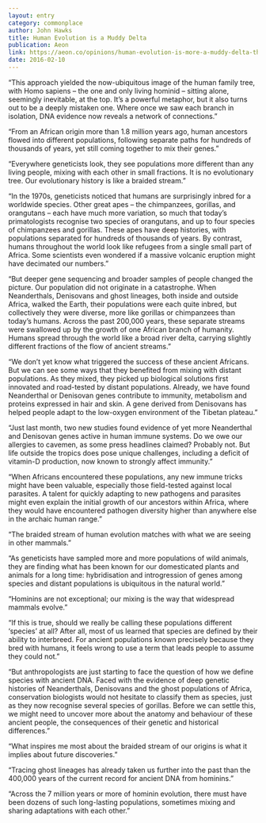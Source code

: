```yaml
---
layout: entry
category: commonplace
author: John Hawks
title: Human Evolution is a Muddy Delta
publication: Aeon
link: https://aeon.co/opinions/human-evolution-is-more-a-muddy-delta-than-a-branching-tree
date: 2016-02-10
---
```


“This approach yielded the now-ubiquitous image of the human family tree, with Homo sapiens – the one and only living hominid – sitting alone, seemingly inevitable, at the top. It’s a powerful metaphor, but it also turns out to be a deeply mistaken one. Where once we saw each branch in isolation, DNA evidence now reveals a network of connections.”

“From an African origin more than 1.8 million years ago, human ancestors flowed into different populations, following separate paths for hundreds of thousands of years, yet still coming together to mix their genes.”

“Everywhere geneticists look, they see populations more different than any living people, mixing with each other in small fractions. It is no evolutionary tree. Our evolutionary history is like a braided stream.”

“In the 1970s, geneticists noticed that humans are surprisingly inbred for a worldwide species. Other great apes – the chimpanzees, gorillas, and orangutans – each have much more variation, so much that today’s primatologists recognise two species of orangutans, and up to four species of chimpanzees and gorillas. These apes have deep histories, with populations separated for hundreds of thousands of years. By contrast, humans throughout the world look like refugees from a single small part of Africa. Some scientists even wondered if a massive volcanic eruption might have decimated our numbers.”

“But deeper gene sequencing and broader samples of people changed the picture. Our population did not originate in a catastrophe. When Neanderthals, Denisovans and ghost lineages, both inside and outside Africa, walked the Earth, their populations were each quite inbred, but collectively they were diverse, more like gorillas or chimpanzees than today’s humans. Across the past 200,000 years, these separate streams were swallowed up by the growth of one African branch of humanity. Humans spread through the world like a broad river delta, carrying slightly different fractions of the flow of ancient streams.”

“We don’t yet know what triggered the success of these ancient Africans. But we can see some ways that they benefited from mixing with distant populations. As they mixed, they picked up biological solutions first innovated and road-tested by distant populations. Already, we have found Neanderthal or Denisovan genes contribute to immunity, metabolism and proteins expressed in hair and skin. A gene derived from Denisovans has helped people adapt to the low-oxygen environment of the Tibetan plateau.”

“Just last month, two new studies found evidence of yet more Neanderthal and Denisovan genes active in human immune systems. Do we owe our allergies to cavemen, as some press headlines claimed? Probably not. But life outside the tropics does pose unique challenges, including a deficit of vitamin-D production, now known to strongly affect immunity.”

“When Africans encountered these populations, any new immune tricks might have been valuable, especially those field-tested against local parasites. A talent for quickly adapting to new pathogens and parasites might even explain the initial growth of our ancestors within Africa, where they would have encountered pathogen diversity higher than anywhere else in the archaic human range.”

“The braided stream of human evolution matches with what we are seeing in other mammals.”

“As geneticists have sampled more and more populations of wild animals, they are finding what has been known for our domesticated plants and animals for a long time: hybridisation and introgression of genes among species and distant populations is ubiquitous in the natural world.”

“Hominins are not exceptional; our mixing is the way that widespread mammals evolve.”

“If this is true, should we really be calling these populations different ‘species’ at all? After all, most of us learned that species are defined by their ability to interbreed. For ancient populations known precisely because they bred with humans, it feels wrong to use a term that leads people to assume they could not.”

“But anthropologists are just starting to face the question of how we define species with ancient DNA. Faced with the evidence of deep genetic histories of Neanderthals, Denisovans and the ghost populations of Africa, conservation biologists would not hesitate to classify them as species, just as they now recognise several species of gorillas. Before we can settle this, we might need to uncover more about the anatomy and behaviour of these ancient people, the consequences of their genetic and historical differences.”

“What inspires me most about the braided stream of our origins is what it implies about future discoveries.”

“Tracing ghost lineages has already taken us further into the past than the 400,000 years of the current record for ancient DNA from hominins.”

“Across the 7 million years or more of hominin evolution, there must have been dozens of such long-lasting populations, sometimes mixing and sharing adaptations with each other.”
